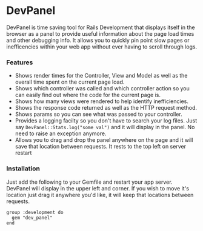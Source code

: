DevPanel
====

DevPanel is time saving tool for Rails Development that displays itself in the browser as a panel to provide useful information about the page load times and other
debugging info. It allows you to quickly pin point slow pages or inefficencies within your web app without ever having to scroll through logs.

### Features
* Shows render times for the Controller, View and Model as well as the overall time spent on the current page load.
* Shows which controller was called and which controller action so you can easily find out where the code for the current page is.
* Shows how many views were rendered to help identify inefficiencies.
* Shows the response code returned as well as the HTTP request method.
* Shows params so you can see what was passed to your controller.
* Provides a logging facilty so you don't have to search your log files. Just say `DevPanel::Stats.log("some val")` and it will display
  in the panel. No need to raise an exception anymore. 
* Allows you to drag and drop the panel anywhere on the page and it will save that location between requests. It rests to the top left
  on server restart


### Installation

Just add the following to your Gemfile and restart your app server. DevPanel will display in the upper left and corner. 
If you wish to move it's location just drag it anywhere you'd like, it will keep that locations between requests.
    
    group :development do
      gem "dev_panel"
    end
    
